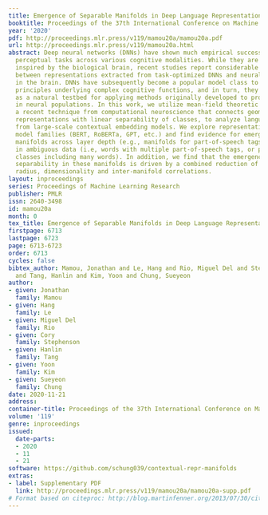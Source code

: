 ```yaml
---
title: Emergence of Separable Manifolds in Deep Language Representations
booktitle: Proceedings of the 37th International Conference on Machine Learning
year: '2020'
pdf: http://proceedings.mlr.press/v119/mamou20a/mamou20a.pdf
url: http://proceedings.mlr.press/v119/mamou20a.html
abstract: Deep neural networks (DNNs) have shown much empirical success in solving
  perceptual tasks across various cognitive modalities. While they are only loosely
  inspired by the biological brain, recent studies report considerable similarities
  between representations extracted from task-optimized DNNs and neural populations
  in the brain. DNNs have subsequently become a popular model class to infer computational
  principles underlying complex cognitive functions, and in turn, they have also emerged
  as a natural testbed for applying methods originally developed to probe information
  in neural populations. In this work, we utilize mean-field theoretic manifold analysis,
  a recent technique from computational neuroscience that connects geometry of feature
  representations with linear separability of classes, to analyze language representations
  from large-scale contextual embedding models. We explore representations from different
  model families (BERT, RoBERTa, GPT, etc.) and find evidence for emergence of linguistic
  manifolds across layer depth (e.g., manifolds for part-of-speech tags), especially
  in ambiguous data (i.e, words with multiple part-of-speech tags, or part-of-speech
  classes including many words). In addition, we find that the emergence of linear
  separability in these manifolds is driven by a combined reduction of manifolds’
  radius, dimensionality and inter-manifold correlations.
layout: inproceedings
series: Proceedings of Machine Learning Research
publisher: PMLR
issn: 2640-3498
id: mamou20a
month: 0
tex_title: Emergence of Separable Manifolds in Deep Language Representations
firstpage: 6713
lastpage: 6723
page: 6713-6723
order: 6713
cycles: false
bibtex_author: Mamou, Jonathan and Le, Hang and Rio, Miguel Del and Stephenson, Cory
  and Tang, Hanlin and Kim, Yoon and Chung, Sueyeon
author:
- given: Jonathan
  family: Mamou
- given: Hang
  family: Le
- given: Miguel Del
  family: Rio
- given: Cory
  family: Stephenson
- given: Hanlin
  family: Tang
- given: Yoon
  family: Kim
- given: Sueyeon
  family: Chung
date: 2020-11-21
address: 
container-title: Proceedings of the 37th International Conference on Machine Learning
volume: '119'
genre: inproceedings
issued:
  date-parts:
  - 2020
  - 11
  - 21
software: https://github.com/schung039/contextual-repr-manifolds
extras:
- label: Supplementary PDF
  link: http://proceedings.mlr.press/v119/mamou20a/mamou20a-supp.pdf
# Format based on citeproc: http://blog.martinfenner.org/2013/07/30/citeproc-yaml-for-bibliographies/
---
```

